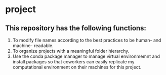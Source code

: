 # project
## This repository has the following functions:
1. To modify file names according to the best practices to be human- and machine- readable.
2. To organize projects with a meaningful folder hierarchy.
3. Use the conda package manager to manage virtual environmemnt and install packages so that coworkers can easily replicate my computational environment on their machines for this project.
